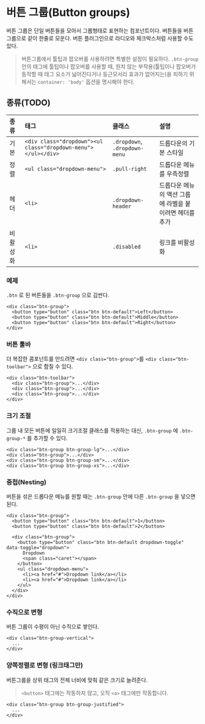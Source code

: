 <!--
{
    "id": 4203,
    "title": "버튼 그룹(Button groups)",
    "outline": "버튼 그룹은 단일 버튼들을 모아서 그롭형태로 표현하는 컴포넌트이다.",
    "tags": ["widget", "component"],
    "order": [4, 2, 3],
    "thumbnail": "4.2.03.button-groups.png"
}
-->

# 버튼 그룹(Button groups)

버튼 그룹은 단일 버튼들을 모아서 그롭형태로 표현하는 컴포넌트이다.
버튼들을 버튼 그룹으로 같이 한줄로 모운다. 버튼 플러그인으로 라디오와 체크박스처럼 사용할 수도 있다.

> 버튼그룹에서 툴팁과 팝오버를 사용하려면 특별한 설정이 필요하다.
`.btn-group` 안의 태그에 툴팁이나 팝오버를 사용할 때, 원치 않는 부작용(툴팁이나 팝오버가 동작할 때 태그 요소가 넓어진다거나 둥근모서리 효과가 없어지는)을 피하기 위해서는 `container: 'body'` 옵션을 명시해야 한다.

## 종류(TODO)
종류 | 태그 | 클래스 | 설명
:-- | :-- | :-- | :--
기본 | `<div class="dropdown"><ul class="dropdown-menu"></ul></div>` | `.dropdown`, `.dropdown-menu` | 드롭다운의 기본 스타일
정렬 | `<ul class="dropdown-menu">` | `.pull-right` | 드롭다운 메뉴를 우측정렬
헤더 | `<li>` | `.dropdown-header` | 드롭다운 메뉴의 액션 그룹에 라벨을 붙이려면 헤더를 추가
비활성화 | `<li>` | `.disabled` | 링크를 비활성화

### 예제
`.btn` 로 된 버튼들을 `.btn-group` 으로 감싼다.

```
<div class="btn-group">
  <button type="button" class="btn btn-default">Left</button>
  <button type="button" class="btn btn-default">Middle</button>
  <button type="button" class="btn btn-default">Right</button>
</div>
```

### 버튼 툴바
더 복잡한 콤포넌트를 만드려면 `<div class="btn-group">`를 `<div class="btn-toolbar">` 으로 합칠 수 있다.

```
<div class="btn-toolbar">
  <div class="btn-group">...</div>
  <div class="btn-group">...</div>
  <div class="btn-group">...</div>
</div>
```

### 크기 조절
그룹 내 모든 버튼에 일일히 크기조절 클래스를 적용하는 대신, `.btn-group` 에 `.btn-group-*` 를 추가할 수 있다.

```
<div class="btn-group btn-group-lg">...</div>
<div class="btn-group">...</div>
<div class="btn-group btn-group-sm">...</div>
<div class="btn-group btn-group-xs">...</div>
```

### 중첩(Nesting)
버튼을 섞은 드롭다운 메뉴를 원할 때는 `.btn-group` 안에 다른 `.btn-group` 을 넣으면 된다.

```
<div class="btn-group">
  <button type="button" class="btn btn-default">1</button>
  <button type="button" class="btn btn-default">2</button>

  <div class="btn-group">
    <button type="button" class="btn btn-default dropdown-toggle" data-toggle="dropdown">
      Dropdown
      <span class="caret"></span>
    </button>
    <ul class="dropdown-menu">
      <li><a href="#">Dropdown link</a></li>
      <li><a href="#">Dropdown link</a></li>
    </ul>
  </div>
</div>
```

### 수직으로 변형
버튼 그룹이 수평이 아닌 수직으로 쌓인다.

```
<div class="btn-group-vertical">
  ...
</div>
```

### 양쪽정렬로 변형 (링크태그만)
버튼그룹을 상위 태그의 전체 너비에 맞춰 같은 크기로 늘려준다.

> `<button>` 태그에는 작동하지 않고, 오직 `<a>` 태그에만 작동합니다.

```
<div class="btn-group btn-group-justified">
  ...
</div>
```